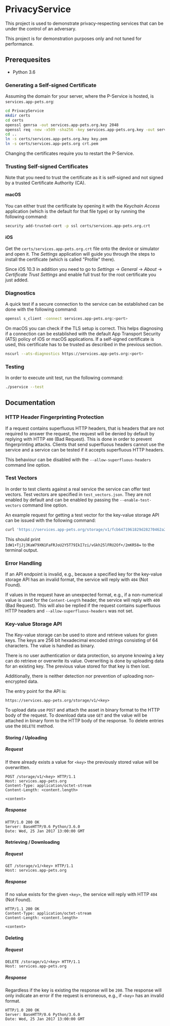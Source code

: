 # PrivacyService

This project is used to demonstrate privacy-respecting services that can be under the control of an adversary.

This project is for demonstration purposes only and not tuned for performance.

## Prerequesites

- Python 3.6

### Generating a Self-signed Certificate

Assuming the domain for your server, where the P-Service is hosted, is `services.app-pets.org`:

```sh
cd PrivacyService
mkdir certs
cd certs
openssl genrsa -out services.app-pets.org.key 2048
openssl req -new -x509 -sha256 -key services.app-pets.org.key -out services.app-pets.org.crt -days 365 -subj /CN=services.app-pets.org
cd ..
ln -s certs/services.app-pets.org.key key.pem
ln -s certs/services.app-pets.org crt.pem
```

Changing the certificates require you to restart the P-Service.

### Trusting Self-signed Certificates

Note that you need to trust the certificate as it is self-signed and not signed by a trusted Certificate Authority (CA).

#### macOS

You can either trust the certificate by opening it with the *Keychain Access* application (which is the default for that file type) or by running the following command:

```sh
security add-trusted-cert -p ssl certs/services.app-pets.org.crt
```

#### iOS

Get the `certs/services.app-pets.org.crt` file onto the device or simulator and open it. The *Settings* application will guide you through the steps to install the certificate (which is called "Profile" there).

Since iOS 10.3 in addition you need to go to *Settings* → *General* → *About* → *Certificate Trust Settings* and enable full trust for the root certificate you just added.

### Diagnostics

A quick test if a secure connection to the service can be established can be done with the following command:

```sh
openssl s_client -connect services.app-pets.org:<port>
```

On macOS you can check if the TLS setup is correct. This helps diagnosing if a connection can be established with the default App Transport Security (ATS) policy of iOS or macOS applications. If a self-signed certificate is used, this certificate has to be trusted as described in the previous section.

```sh
nscurl --ats-diagnostics https://services.app-pets.org:<port>
```

### Testing

In order to execute unit test, run the following command:

```sh
./pservice --test
```

## Documentation

### HTTP Header Fingerprinting Protection

If a request contains superfluous HTTP headers, that is headers that are not required to answer the request, the request will be denied by default by replying with HTTP `400` (Bad Request). This is done in order to prevent fingerprinting attacks. Clients that send superfluous headers cannot use the service and a service can be tested if it accepts superfluous HTTP headers.

This behaviour can be disabled with the `--allow-superfluous-headers` command line option.

### Test Vectors

In order to test clients against a real service the service can offer test vectors. Test vectors are specified in `test_vectors.json`. They are not enabled by default and can be enabled by passing the `--enable-test-vectors` command line option. 

An example request for getting a test vector for the key-value storage API can be issued with the following command:

```sh
curl 'https://services.app-pets.org/storage/v1/fcb6471961829d28270462a2d5cba7fd141d80c608d6df074f8e2e213c187471' --header 'User-Agent:' --header 'Accept:' --cacert 'crt.pem' --raw --silent | base64
```

This should print `IdW1+TjJj3KaW79XN1FaFRJoU2Y5T79IkI7zi/vGkh25lFRU2Of+/2mKR58=` to the terminal output.

### Error Handling

If an API endpoint is invalid, e.g., because a specified key for the key-value storage API has an invalid format, the service will reply with `404` (Not Found).

If values in the request have an unexpected format, e.g., if a non-numerical value is used for the `Content-Length` header, the service will reply with `400` (Bad Request). This will also be replied if the request contains superfluous HTTP headers and `--allow-superfluous-headers` was not set.

### Key-value Storage API

The Key-value storage can be used to store and retrieve values for given keys. The keys are 256 bit hexadecimal encoded strings consisting of 64 characters. The value is handled as binary.

There is no user authentication or data protection, so anyone knowing a key can do retrieve or overwrite its value. Overwriting is done by uploading data for an existing key. The previous value stored for that key is then lost.

Additionally, there is neither detection nor prevention of uploading non-encrypted data.

The entry point for the API is:

```
https://services.app-pets.org/storage/v1/<key>
```

To upload data use `POST` and attach the asset in binary format to the HTTP body of the request. To download data use `GET` and the value will be attached in binary form to the HTTP body of the response. To delete entries use the `DELETE` method.

#### Storing / Uploading

##### Request

If there already exists a value for `<key>` the previously stored value will be overwritten.

```http
POST /storage/v1/<key> HTTP/1.1
Host: services.app-pets.org
Content-Type: application/octet-stream
Content-Length: <content.length>

<content>
```

##### Response

```http
HTTP/1.0 200 OK
Server: BaseHTTP/0.6 Python/3.6.0
Date: Wed, 25 Jan 2017 13:00:00 GMT
```

#### Retrieving / Downloading

##### Request

```http
GET /storage/v1/<key> HTTP/1.1
Host: services.app-pets.org
```

##### Response

If no value exists for the given `<key>`, the service will reply with HTTP `404` (Not Found).

```http
HTTP/1.1 200 OK
Content-Type: application/octet-stream
Content-Length: <content.length>

<content>
```

#### Deleting

##### Request

```http
DELETE /storage/v1/<key> HTTP/1.1
Host: services.app-pets.org
```

##### Response

Regardless if the key is existing the response will be `200`. The response will only indicate an error if the request is erroneous, e.g., if `<key>` has an invalid format.

```http
HTTP/1.0 200 OK
Server: BaseHTTP/0.6 Python/3.6.0
Date: Wed, 25 Jan 2017 13:00:00 GMT
```